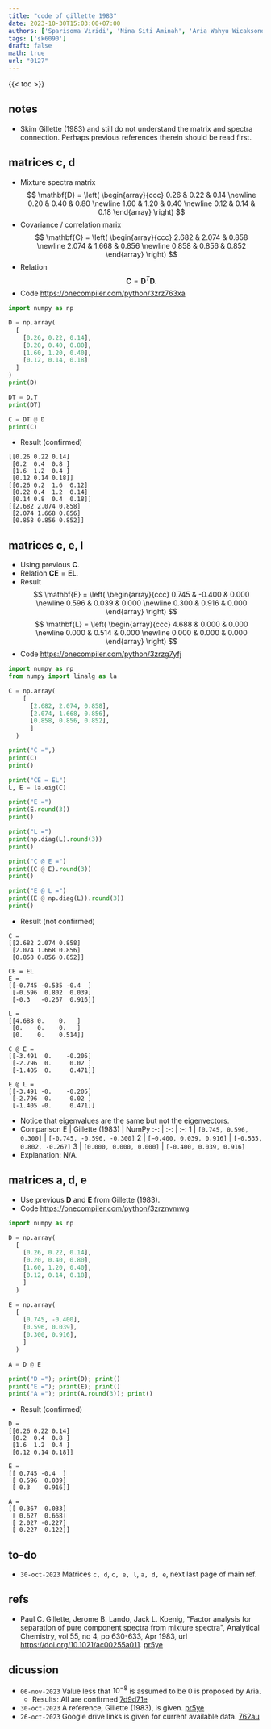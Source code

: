 ```yaml
---
title: "code of gillette 1983"
date: 2023-10-30T15:03:00+07:00
authors: ['Sparisoma Viridi', 'Nina Siti Aminah', 'Aria Wahyu Wicaksono']
tags: ['sk6090']
draft: false
math: true
url: "0127"
---
```

{{< toc >}}


## notes
+ Skim Gillette (1983) and still do not understand the matrix and spectra connection. Perhaps previous references therein should be read first.


## matrices c, d
+ Mixture spectra matrix
$$
\mathbf{D} = \left(
\begin{array}{ccc}
0.26 & 0.22 & 0.14 \newline
0.20 & 0.40 & 0.80 \newline
1.60 & 1.20 & 0.40 \newline
0.12 & 0.14 & 0.18
\end{array}
\right)
$$
+ Covariance / correlation marix
$$
\mathbf{C} = \left(
\begin{array}{ccc}
2.682 & 2.074 & 0.858 \newline
2.074 & 1.668 & 0.856 \newline
0.858 & 0.856 & 0.852
\end{array}
\right)
$$
+ Relation
$$
\mathbf{C} = \mathbf{D}^T \mathbf{D}.
$$
+ Code https://onecompiler.com/python/3zrz763xa
```python
import numpy as np

D = np.array(
  [
    [0.26, 0.22, 0.14],
    [0.20, 0.40, 0.80],
    [1.60, 1.20, 0.40],
    [0.12, 0.14, 0.18]
  ]
)
print(D)

DT = D.T
print(DT)

C = DT @ D
print(C)
```
+ Result (confirmed)
```shell
[[0.26 0.22 0.14]
 [0.2  0.4  0.8 ]
 [1.6  1.2  0.4 ]
 [0.12 0.14 0.18]]
[[0.26 0.2  1.6  0.12]
 [0.22 0.4  1.2  0.14]
 [0.14 0.8  0.4  0.18]]
[[2.682 2.074 0.858]
 [2.074 1.668 0.856]
 [0.858 0.856 0.852]]
```


## matrices c, e, l
+ Using previous $\mathbf{C}$.
+ Relation $\mathbf{C}\mathbf{E} =  \mathbf{E} \mathbf{L}$.
+ Result
$$
\mathbf{E} = \left(
\begin{array}{ccc}
0.745 & -0.400 & 0.000 \newline
0.596 & 0.039 & 0.000 \newline
0.300 & 0.916 & 0.000
\end{array}
\right)
$$
$$
\mathbf{L} = \left(
\begin{array}{ccc}
4.688 & 0.000 & 0.000 \newline
0.000 & 0.514 & 0.000 \newline
0.000 & 0.000 & 0.000
\end{array}
\right)
$$
+ Code https://onecompiler.com/python/3zrzg7yfj
```python
import numpy as np
from numpy import linalg as la

C = np.array(
    [
      [2.682, 2.074, 0.858],
      [2.074, 1.668, 0.856],
      [0.858, 0.856, 0.852],
      ]
  )

print("C =",)
print(C)
print()

print("CE = EL")
L, E = la.eig(C)

print("E =")
print(E.round(3))
print()

print("L =")
print(np.diag(L).round(3))
print()

print("C @ E =")
print((C @ E).round(3))
print()

print("E @ L =")
print((E @ np.diag(L)).round(3))
print()

```
+ Result (not confirmed)
```shell
C =
[[2.682 2.074 0.858]
 [2.074 1.668 0.856]
 [0.858 0.856 0.852]]

CE = EL
E =
[[-0.745 -0.535 -0.4  ]
 [-0.596  0.802  0.039]
 [-0.3   -0.267  0.916]]

L =
[[4.688 0.    0.   ]
 [0.    0.    0.   ]
 [0.    0.    0.514]]

C @ E =
[[-3.491  0.    -0.205]
 [-2.796  0.     0.02 ]
 [-1.405  0.     0.471]]

E @ L =
[[-3.491 -0.    -0.205]
 [-2.796  0.     0.02 ]
 [-1.405 -0.     0.471]]
```
+ Notice that eigenvalues are the same but not the eigenvectors.
+ Comparison
E | Gillette (1983) | NumPy
:-: | :-: | :-:
1 | `[0.745, 0.596, 0.300]` | `[-0.745, -0.596, -0.300]`
2 | `[−0.400, 0.039, 0.916]` | `[-0.535, 0.802, -0.267]`
3 | `[0.000, 0.000, 0.000]` | `[-0.400, 0.039, 0.916]`
+ Explanation: N/A.


## matrices a, d, e
+ Use previous $\mathbf{D}$ and $\mathbf{E}$ from Gillette (1983).
+ Code https://onecompiler.com/python/3zrznvmwg
```python
import numpy as np

D = np.array(
  [
    [0.26, 0.22, 0.14],
    [0.20, 0.40, 0.80],
    [1.60, 1.20, 0.40],
    [0.12, 0.14, 0.18],
    ]
  )

E = np.array(
  [
    [0.745, -0.400],
    [0.596, 0.039],
    [0.300, 0.916],
    ]
  )

A = D @ E

print("D ="); print(D); print()
print("E ="); print(E); print()
print("A ="); print(A.round(3)); print()
```
+ Result (confirmed)
```shell
D =
[[0.26 0.22 0.14]
 [0.2  0.4  0.8 ]
 [1.6  1.2  0.4 ]
 [0.12 0.14 0.18]]

E =
[[ 0.745 -0.4  ]
 [ 0.596  0.039]
 [ 0.3    0.916]]

A =
[[ 0.367  0.033]
 [ 0.627  0.668]
 [ 2.027 -0.227]
 [ 0.227  0.122]]
```


## to-do
+ `30-oct-2023` Matrices `c, d`, `c, e, l`, `a, d, e`, next last page of main ref.


## refs
+ Paul C. Gillette, Jerome B. Lando, Jack L. Koenig, "Factor analysis for separation of pure component spectra from mixture spectra", Analytical Chemistry, vol 55, no 4, pp 630-633, Apr 1983, url https://doi.org/10.1021/ac00255a011. [pr5ye](https://osf.io/pr5ye)


## dicussion
+ `06-nov-2023` Value less that $10^{-8}$ is assumed to be $0$ is proposed by Aria.
  - Results: All are confirmed [7d9d71e](https://github.com/ariawahyuw/simulasi-spectra/blob/7d9d71e/Simulasi%201/perhitungan.ipynb)
+ `30-oct-2023` A reference, Gillette (1983), is given. [pr5ye](https://osf.io/pr5ye)
+ `26-oct-2023` Google drive links is given for current available data. [762au](https://osf.io/762au)
